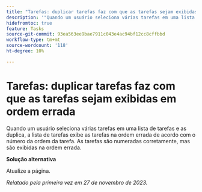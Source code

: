 ```yaml
---
title: "Tarefas: duplicar tarefas faz com que as tarefas sejam exibidas em ordem errada"
description: '"Quando um usuário seleciona várias tarefas em uma lista de tarefas e as duplica, a lista de tarefas exibe as tarefas na ordem errada de acordo com o número da ordem da tarefa. As tarefas são numeradas corretamente, mas são exibidas na ordem errada. Uma solução alternativa está disponível.”'
hidefromtoc: true
feature: Tasks
source-git-commit: 93ea563ee9bae7911c043e4ac94bf12cc8cffbbd
workflow-type: tm+mt
source-wordcount: '118'
ht-degree: 10%

---
```



# Tarefas: duplicar tarefas faz com que as tarefas sejam exibidas em ordem errada

Quando um usuário seleciona várias tarefas em uma lista de tarefas e as duplica, a lista de tarefas exibe as tarefas na ordem errada de acordo com o número da ordem da tarefa. As tarefas são numeradas corretamente, mas são exibidas na ordem errada.

**Solução alternativa**

Atualize a página.

_Relatado pela primeira vez em 27 de novembro de 2023._

